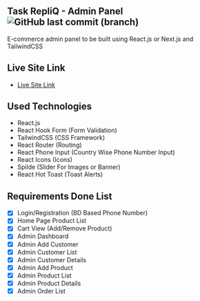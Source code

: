 ## Task RepliQ - Admin Panel ![GitHub last commit (branch)](https://img.shields.io/github/last-commit/ruhulaminparvez/admin-panel-repliq/main?color=blue&label=Last%20Commit&logo=github)
E-commerce admin panel to be built using React.js or Next.js and TailwindCSS

## Live Site Link
- [Live Site Link](https://admin-task-repliq.netlify.app/)

## Used Technologies
- React.js
- React Hook Form (Form Validation)
- TailwindCSS (CSS Framework)
- React Router (Routing)
- React Phone Input (Country Wise Phone Number Input)
- React Icons (Icons)
- Spilde (Slider For Images or Banner)
- React Hot Toast (Toast Alerts)


## Requirements Done List
- [x] Login/Registration (BD Based Phone Number)
- [x] Home Page Product List
- [x] Cart View (Add/Remove Product)
- [x] Admin Dashboard
- [x] Admin Add Customer
- [x] Admin Customer List
- [x] Admin Customer Details
- [x] Admin Add Product
- [x] Admin Product List
- [x] Admin Product Details
- [x] Admin Order List